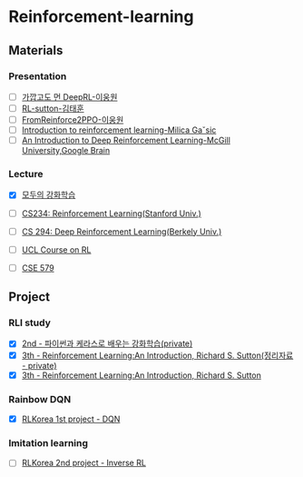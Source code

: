 # Reinforcement-learning

## Materials
### Presentation
- [ ] [가깝고도 먼 DeepRL-이웅원](https://www.evernote.com/shard/s675/nl/180905195/34065565-4490-4aac-81af-daaaeab944de/)
- [ ] [RL-sutton-김태훈](https://www.evernote.com/shard/s675/nl/180905195/910f9689-9dd6-4988-ac45-7ad42a62f137/)
- [ ] [FromReinforce2PPO-이웅원](https://www.evernote.com/shard/s675/nl/180905195/4242c608-2055-4fad-a624-52eb51388a57/)
- [ ] [Introduction to reinforcement learning-Milica Gaˇsic](https://www.evernote.com/shard/s675/nl/180905195/ed3ed36a-9bb3-40e9-b269-422e233a329e/)
- [ ] [An Introduction to Deep Reinforcement Learning-McGill University,Google Brain](https://www.evernote.com/shard/s675/nl/180905195/cac83930-c438-483c-bc00-172e50056db1/)

### Lecture
- [x] [모두의 강화학습](https://www.evernote.com/shard/s675/nl/180905195/164bbf2c-32bf-428d-a669-2f6ed706b87d/)
- [ ] [CS234: Reinforcement Learning(Stanford Univ.)](http://web.stanford.edu/class/cs234/index.html)
- [ ] [CS 294: Deep Reinforcement Learning(Berkely Univ.)](https://www.evernote.com/shard/s675/nl/180905195/0c05399a-051f-4b25-bb01-88054225b1f6/)
- [ ] [UCL Course on RL](https://www.evernote.com/shard/s675/nl/180905195/259cc4f8-8156-4b93-a244-d78a6c95a81a/)
- [ ] [CSE 579](https://www.evernote.com/shard/s675/nl/180905195/af4ac27e-bd90-4477-8bdd-ca3dc306007a/)


## Project

### RLI study

- [x] [2nd - 파이썬과 케라스로 배우는 강화학습(private)](https://drive.google.com/drive/folders/1M-_FBUtbmydmsPo-26zCB8B8XsMHi1u6)
- [x] [3th - Reinforcement Learning:An Introduction, Richard S. Sutton(정리자료 - private)](https://drive.google.com/drive/folders/1jtRKGs4L-e3IBFcM1w0ptSI2U34GgeGF)
- [x] [3th - Reinforcement Learning:An Introduction, Richard S. Sutton](http://incompleteideas.net/book/bookdraft2017nov5.pdf)

### Rainbow DQN

- [x] [RLKorea 1st project - DQN](https://github.com/reinforcement-learning-kr/break_dqn)

### Imitation learning

- [ ] [RLKorea 2nd project - Inverse RL](https://github.com/reinforcement-learning-kr/lets-do-gail)

